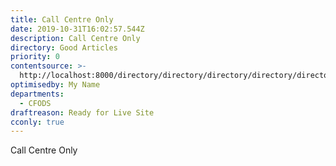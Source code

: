```yaml
---
title: Call Centre Only
date: 2019-10-31T16:02:57.544Z
description: Call Centre Only
directory: Good Articles
priority: 0
contentsource: >-
  http://localhost:8000/directory/directory/directory/directory/directory/directory/directory/directory/directory/directory/directory/directory/directory/
optimisedby: My Name
departments:
  - CFODS
draftreason: Ready for Live Site
cconly: true
---
```

Call Centre Only
